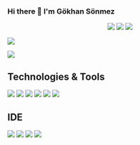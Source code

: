 ### Hi there 👋 I'm Gökhan Sönmez

<p align='center'>
  <a href="https://www.linkedin.com/in/g%C3%B6khan-s%C3%B6nmez-1abaa423/"><img src="https://img.shields.io/badge/linkedin-%230077B5.svg?&style=for-the-badge&logo=linkedin&logoColor=white" /></a>
 <a href="mailto:gohenka@gmail.com"><img src="https://img.shields.io/badge/Outlook-0078D4.svg?&style=for-the-badge&logo=microsoft%20outlook&logoColor=white" /></a>
  <a href="#"><img src="https://estruyf-github.azurewebsites.net/api/VisitorHit?user=gohenka&countColor=%237B1E7A" /></a>
</p>

<p>
  <img src="https://github-readme-stats.vercel.app/api/top-langs/?username=Gokhan-Sonmez&hide=python&layout=compact&show_icons=true&theme=light">
  </p>
  <a href="https://github.com/Gokhan-Sonmez"><img align="center" src="https://github-readme-stats.vercel.app/api?username=Gokhan-Sonmez&show_icons=true" /></a>
  
  ## Technologies & Tools 
<img src="https://img.shields.io/badge/C%23-black?style=for-the-badge&logo=c-sharp&logoColor=white"></img>
<img src="https://img.shields.io/badge/.NET-black?style=for-the-badge&logo=.net&logoColor=white"></img>
<img src="https://img.shields.io/badge/.NETCore-black?style=for-the-badge&logo=.net&logoColor=white"></img>
<img src="https://img.shields.io/badge/Microsoft_SQL_Server-black?style=for-the-badge&logo=microsoft-sql-server&logoColor=white"></img>
<img src="https://img.shields.io/badge/Java-black?style=for-the-badge&logo=Java&logoColor=white"></img>
<img src="https://img.shields.io/badge/Angular-black?style=for-the-badge&logo=angular&logoColor=white"></img>


## IDE
<img src="https://img.shields.io/badge/Visual_Studio_2019-black?style=for-the-badge&logo=visual%20studio&logoColor=white"></img>
<img src="https://img.shields.io/badge/Visual_Studio_2012-black?style=for-the-badge&logo=visual%20studio&logoColor=white"></img>
<img src="https://img.shields.io/badge/Visual_Studio_Code-black?style=for-the-badge&logo=visual%20studio%20code&logoColor=white"></img>
<img src="https://img.shields.io/badge/Eclipse-black?style=for-the-badge&logo=eclipse&logoColor=white"></img>



<!--
**gohenka/gohenka** is a ✨ _special_ ✨ repository because its `README.md` (this file) appears on your GitHub profile.




- 🔭 I’m currently working on ...
- 🌱 I’m currently learning ...
- 👯 I’m looking to collaborate on ...
- 🤔 I’m looking for help with ...
- 💬 Ask me about ...
- 📫 How to reach me: ...
- 😄 Pronouns: ...
- ⚡ Fun fact: ...
-->
